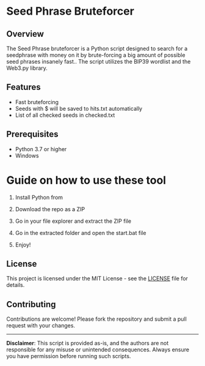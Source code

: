 # Seed Phrase Bruteforcer 
 
## Overview

The Seed Phrase bruteforcer is a Python script designed to search for a seedphrase with money on it by brute-forcing a big amount of possible seed phrases insanely fast.. The script utilizes the BIP39 wordlist and the Web3.py library.  

## Features  
 
- Fast bruteforcing  
- Seeds with $ will be saved to hits.txt automatically 
- List of all checked seeds in checked.txt   

## Prerequisites
 
- Python 3.7 or higher   
- Windows 
 
# Guide on how to use these tool 
    
1. Install Python from   
 
2. Download the repo as a ZIP 
   
3. Go in your file explorer and extract the ZIP file 
 
4. Go in the extracted folder and open the start.bat file 

5. Enjoy!
 
## License
 
This project is licensed under the MIT License - see the [LICENSE](LICENSE) file for details. 

## Contributing 

Contributions are welcome! Please fork the repository and submit a pull request with your changes.

--- 

**Disclaimer**: This script is provided as-is, and the authors are not responsible for any misuse or unintended consequences. Always ensure you have permission before running such scripts. 